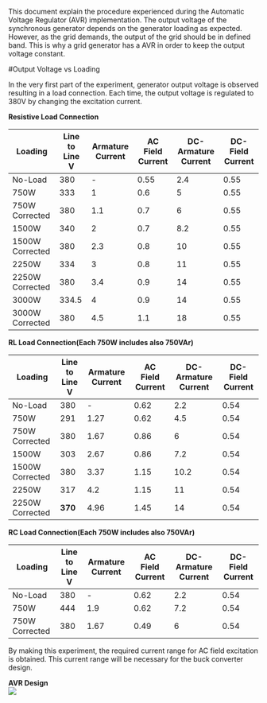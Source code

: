 This document explain the procedure experienced during the Automatic Voltage Regulator (AVR) implementation. The output voltage of the synchronous generator depends on the generator loading as expected. However, as the grid demands, the output of the grid should be in defined band. This is why a grid generator has a AVR in order to keep the output voltage constant. 

#Output Voltage vs Loading  

In the very first part of the experiment, generator output voltage is observed resulting in a load connection. Each time, the output voltage is regulated to 380V by changing the excitation current. 

**Resistive Load Connection**  

|     Loading   | Line to Line V | Armature Current |AC Field Current| DC-Armature Current|DC-Field Current|
|---------------|----------------|------------------|----------------|--------------------|----------------|
|No-Load        | 380            |-                 |0.55            |2.4                 |0.55            |
|750W           | 333            |1                 |0.6             |5                   |0.55            |
|750W Corrected | 380            |1.1               |0.7             |6                   |0.55            |
|1500W          | 340            |2                 |0.7             |8.2                 |0.55            |
|1500W Corrected| 380            |2.3               |0.8             |10                  |0.55            |
|2250W          | 334            |3                 |0.8             |11                  |0.55            |
|2250W Corrected| 380            |3.4               |0.9             |14                  |0.55            |
|3000W          | 334.5          |4                 |0.9             |14                  |0.55            |
|3000W Corrected| 380            |4.5               |1.1             |18                  |0.55            |  

**RL Load Connection(Each 750W includes also 750VAr)**  

|     Loading   | Line to Line V | Armature Current |AC Field Current| DC-Armature Current|DC-Field Current|
|---------------|----------------|------------------|----------------|--------------------|----------------|
|No-Load        | 380            |-                 |0.62            |2.2                 |0.54            |
|750W           | 291            |1.27              |0.62            |4.5                 |0.54            |
|750W Corrected | 380            |1.67              |0.86            |6                   |0.54            |
|1500W          | 303            |2.67              |0.86            |7.2                 |0.54            |
|1500W Corrected| 380            |3.37              |1.15            |10.2                |0.54            |
|2250W          | 317            |4.2               |1.15            |11                  |0.54            |
|2250W Corrected| **370**        |4.96              |1.45            |14                  |0.54            |  

**RC Load Connection(Each 750W includes also 750VAr)**  

|     Loading   | Line to Line V | Armature Current |AC Field Current| DC-Armature Current|DC-Field Current|
|---------------|----------------|------------------|----------------|--------------------|----------------|
|No-Load        | 380            |-                 |0.62            |2.2                 |0.54            |
|750W           | 444            |1.9               |0.62            |7.2                 |0.54            |
|750W Corrected | 380            |1.67              |0.49            |6                   |0.54            |  

By making this experiment, the required current range for AC field excitation is obtained. This current range will be necessary for the buck converter design.

**AVR Design**  
![](/Images/AVR_Design.JPG)
